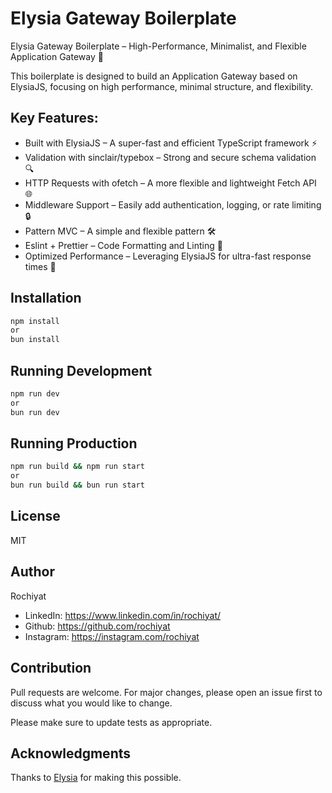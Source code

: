 # Elysia Gateway Boilerplate
Elysia Gateway Boilerplate – High-Performance, Minimalist, and Flexible Application Gateway 🚀

This boilerplate is designed to build an Application Gateway based on ElysiaJS, focusing on high performance, minimal structure, and flexibility.

## Key Features:

- Built with ElysiaJS – A super-fast and efficient TypeScript framework ⚡
- Validation with sinclair/typebox – Strong and secure schema validation 🔍
- HTTP Requests with ofetch – A more flexible and lightweight Fetch API 🌐
- Middleware Support – Easily add authentication, logging, or rate limiting 🔒
- Pattern MVC – A simple and flexible pattern 🛠️
- Eslint + Prettier – Code Formatting and Linting 🎨
- Optimized Performance – Leveraging ElysiaJS for ultra-fast response times 🚀



## Installation

```bash
npm install
or
bun install
```

## Running Development

```bash
npm run dev
or
bun run dev
```

## Running Production

```bash
npm run build && npm run start
or
bun run build && bun run start
```

## License

MIT

## Author

Rochiyat

- LinkedIn: https://www.linkedin.com/in/rochiyat/ 
- Github: https://github.com/rochiyat
- Instagram: https://instagram.com/rochiyat

## Contribution

Pull requests are welcome. For major changes, please open an issue first to discuss what you would like to change.

Please make sure to update tests as appropriate.

## Acknowledgments

Thanks to [Elysia](https://elysiajs.com/) for making this possible.
